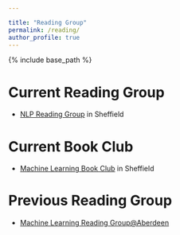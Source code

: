 ```yaml
---

title: "Reading Group"
permalink: /reading/
author_profile: true
---
```



{% include base_path %}

Current Reading Group
======

* [NLP Reading Group](https://github.com/sheffieldnlp/reading_group) in Sheffield 

Current Book Club
======

* [Machine Learning Book Club](https://github.com/sheffieldnlp/book_club) in Sheffield 


Previous Reading Group
======

* [Machine Learning Reading Group@Aberdeen](/reading/aberdeen/)





